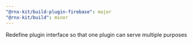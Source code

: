 ```yaml
---
"@rnx-kit/build-plugin-firebase": major
"@rnx-kit/build": minor
---
```


Redefine plugin interface so that one plugin can serve multiple purposes
